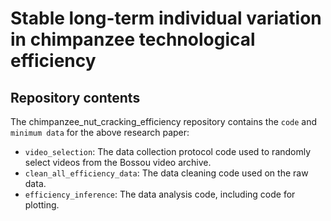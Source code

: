 # Stable long-term individual variation in chimpanzee technological efficiency

## Repository contents

The chimpanzee_nut_cracking_efficiency repository contains the `code` and `minimum data` for the above research paper: 

- `video_selection`: The data collection protocol code used to randomly select videos from the Bossou video archive.
- `clean_all_efficiency_data`: The data cleaning code used on the raw data.
- `efficiency_inference`: The data analysis code, including code for plotting. 
